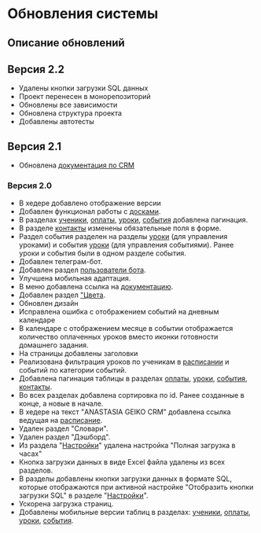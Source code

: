 # Обновления системы

## Описание обновлений

## Версия 2.2
- Удалены кнопки загрузки SQL данных
- Проект перенесен в монорепозиторий
- Обновлены все зависимости
- Обновлена структура проекта
- Добавлены автотесты

## Версия 2.1
- Обновлена [документация по CRM](https://docs.anastasia-geiko.ru/)

### Версия 2.0

- В хедере добавлено отображение версии
- Добавлен функционал работы с [досками](/docs/board.html).
- В разделах [ученики](/docs/student.html), [оплаты](/docs/payment.html), [уроки](/docs/lesson.html), [события](/docs/event.html) добавлена пагинация.
- В разделе [контакты](/docs/contact.html) изменены обязательные поля в форме.
- Раздел события разделен на разделы [уроки](/docs/lesson.html) (для управления уроками) и события [уроки](/docs/event.html) (для управления событиями). Ранее уроки и события были в одном разделе события.
- Добавлен телеграм-бот.
- Добавлен раздел [пользователи бота](/docs/telegram.html).
- Улучшена мобильная адаптация.
- В меню добавлена ссылка на [документацию](https://docs.anastasiageiko.ru).
- Добавлен раздел ["Цвета](/docs/color.html).
- Обновлен дизайн
- Исправлена ошибка с отображением событий на дневным календаре
- В календаре с отображением месяце в событии отображается количество оплаченных уроков вместо иконки готовности домашнего задания.
- На страницы добавлены заголовки
- Реализована фильтрация уроков по ученикам в [расписании](/docs/event-calendar.html) и событий по категории событий.
- Добавлена пагинация таблицы в разделах [оплаты](/docs/payment.html), [уроки](/docs/lesson.html), [события](/docs/event.html), [контакты](/docs/contact.html).
- Во всех разделах добавлена сортировка по id. Ранее созданные в конце, а новые в начале.
- В хедере на текст "ANASTASIA GEIKO CRM" добавлена ссылка ведущая на [расписание](/docs/event-calendar.html).
- Удален раздел "Словари".
- Удален раздел "Дэшборд".
- Из раздела "[Настройки](/docs/settings.html)" удалена настройка "Полная загрузка в часах"
- Кнопка загрузки данных в виде Excel файла удалены из всех разделов.
- В разделы добавлены кнопки загрузки данных в формате SQL, которые отображаются при активной настройке "Отобразить кнопки загрузки SQL" в разделе "[Настройки](/docs/settings.html)".
- Ускорена загрузка страниц.
- Добавлены мобильные версии таблиц в разделах: [ученики](/docs/student.html), [оплаты](/docs/payment.html), [уроки](/docs/lesson.html), [события](/docs/event.html).